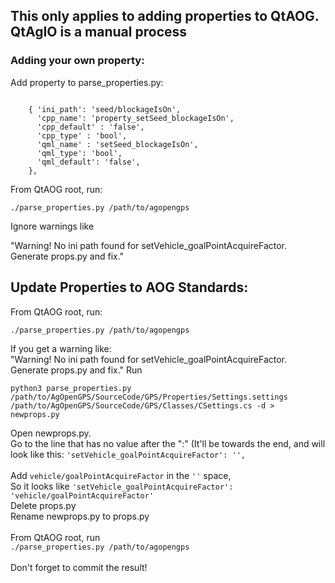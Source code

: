 ## This only applies to adding properties to QtAOG. QtAgIO is a manual process

### Adding your own property:

Add property to parse_properties.py:
```

    { 'ini_path': 'seed/blockageIsOn',
      'cpp_name': 'property_setSeed_blockageIsOn',
      'cpp_default' : 'false',
      'cpp_type' : 'bool',
      'qml_name' : 'setSeed_blockageIsOn',
      'qml_type': 'bool',
      'qml_default': 'false',
    },

```

From QtAOG root, run:
``` 
./parse_properties.py /path/to/agopengps
```
Ignore warnings like <br>

"Warning! No ini path found for setVehicle_goalPointAcquireFactor. Generate props.py and fix."

## Update Properties to AOG Standards:

From QtAOG root, run: 
```
./parse_properties.py /path/to/agopengps
```
If you get a  warning like: <br>
"Warning! No ini path found for setVehicle_goalPointAcquireFactor. Generate props.py and fix."
Run 
```
python3 parse_properties.py /path/to/AgOpenGPS/SourceCode/GPS/Properties/Settings.settings /path/to/AgOpenGPS/SourceCode/GPS/Classes/CSettings.cs -d > newprops.py
```
Open newprops.py. <br>
Go to the line that has no value after the ":" (It'll be towards the end, and will look like this: 
```'setVehicle_goalPointAcquireFactor': '',```<br> <br>
Add ```vehicle/goalPointAcquireFactor``` in the ```''``` space, <br>
So it looks like ```'setVehicle_goalPointAcquireFactor': 'vehicle/goalPointAcquireFactor'``` <br>
Delete props.py <br>
Rename newprops.py to props.py <br> <br>
From QtAOG root, run <br>
```./parse_properties.py /path/to/agopengps``` <br><br>
Don't forget to commit the result!

